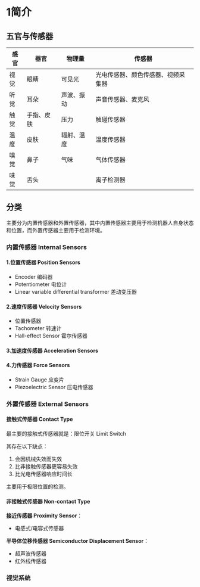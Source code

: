# 1简介

## 五官与传感器

|感官|器官|物理量|传感器|
|---|---|---|---|
|视觉|眼睛|可见光|光电传感器、颜色传感器、视频采集器|
|听觉|耳朵|声波、振动|声音传感器、麦克风|
|触觉|手指、皮肤|压力|触碰传感器|
|温度|皮肤|辐射、温度|温度传感器|
|嗅觉|鼻子|气味|气体传感器|
|味觉|舌头||离子检测器|

## 分类

主要分为内置传感器和外置传感器，其中内置传感器主要用于检测机器人自身状态和位置，而外置传感器主要用于检测环境。  

### 内置传感器 Internal Sensors

#### 1.位置传感器 Position Sensors

- Encoder 编码器
- Potentiometer 电位计
- Linear variable differential transformer 差动变压器

#### 2.速度传感器 Velocity Sensors

- 位置传感器
- Tachometer 转速计
- Hall-effect Sensor 霍尔传感器

#### 3.加速度传感器 Acceleration Sensors

#### 4.力传感器 Force Sensors

- Strain Gauge 应变片
- Piezoelectric Sensor 压电传感器

### 外置传感器 External Sensors

#### 接触式传感器 Contact Type

最主要的接触式传感器就是：限位开关 Limit Switch  

其存在以下缺点：  

1. 会因机械失效而失效
2. 比非接触传感器更容易失效
3. 比光电传感器响应时间长

主要用于极限位置的检测。  

#### 非接触式传感器 Non-contact Type

**接近传感器 Proximity Sensor**：  

- 电感式/电容式传感器

**半导体位移传感器 Semiconductor Displacement Sensor**：  

- 超声波传感器
- 红外线传感器

### 视觉系统
